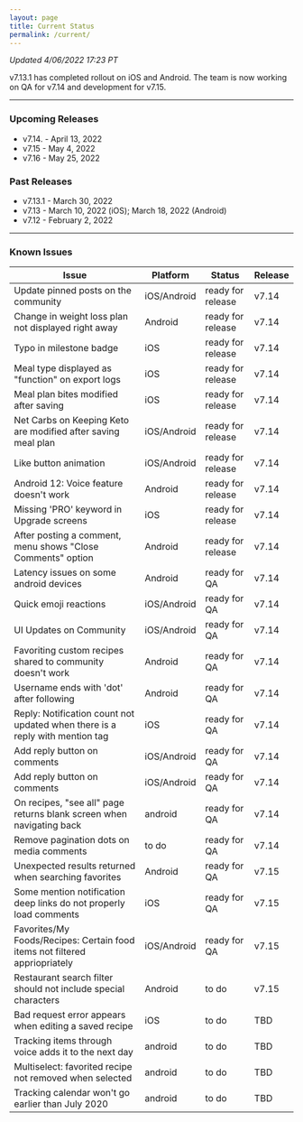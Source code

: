 ```yaml
---
layout: page
title: Current Status
permalink: /current/
---
```


_Updated 4/06/2022 17:23 PT_

v7.13.1 has completed rollout on iOS and Android. The team is now working on QA for v7.14 and development for v7.15.

***

### Upcoming Releases
- v7.14.  - April 13, 2022
- v7.15   - May 4, 2022
- v7.16   - May 25, 2022
 
### Past Releases
- v7.13.1 - March 30, 2022
- v7.13   - March 10, 2022 (iOS); March 18, 2022 (Android)
- v7.12   - February 2, 2022

***

### Known Issues

|Issue                          |Platform   | Status    | Release           |
| ---                           | ---       | ---       | ---               |
|Update pinned posts on the community|iOS/Android|ready for release| v7.14|
|Change in weight loss plan not displayed right away|Android|ready for release| v7.14|
|Typo in milestone badge|iOS|ready for release| v7.14|
|Meal type displayed as "function" on export logs|iOS|ready for release| v7.14|
|Meal plan bites modified after saving|iOS|ready for release| v7.14|
|Net Carbs on Keeping Keto are modified after saving meal plan|iOS/Android|ready for release| v7.14|
|Like button animation|iOS/Android|ready for release| v7.14|
|Android 12: Voice feature doesn't work|Android|ready for release| v7.14|
|Missing 'PRO' keyword in Upgrade screens|iOS|ready for release| v7.14|
|After posting a comment, menu shows "Close Comments" option|Android|ready for release| v7.14|
|Latency issues on some android devices|Android|ready for QA| v7.14|
|Quick emoji reactions|iOS/Android|ready for QA| v7.14|
|UI Updates on Community|iOS/Android|ready for QA| v7.14|
|Favoriting custom recipes shared to community doesn't work|Android|ready for QA| v7.14|
|Username ends with 'dot' after following|Android|ready for QA| v7.14|
|Reply: Notification count not updated when there is a reply with mention tag|iOS|ready for QA| v7.14|
|Add reply button on comments|iOS/Android|ready for QA| v7.14|
|Add reply button on comments|iOS/Android|ready for QA| v7.14|
|On recipes, "see all" page returns blank screen when navigating back |android|ready for QA| v7.14|
|Remove pagination dots on media comments |to do|ready for QA| v7.14|
|Unexpected results returned when searching favorites|Android|ready for QA| v7.15|
|Some mention notification deep links do not properly load comments|iOS|ready for QA| v7.15|
|Favorites/My Foods/Recipes: Certain food items not filtered appriopriately|iOS/Android|ready for QA| v7.15|
|Restaurant search filter should not include special characters|Android|to do| v7.15|
|Bad request error appears when editing a saved recipe|iOS|to do| TBD|
|Tracking items through voice adds it to the next day |android|to do| TBD|
|Multiselect: favorited recipe not removed when selected |android|to do| TBD|
|Tracking calendar won't go earlier than July 2020 |android|to do| TBD|
